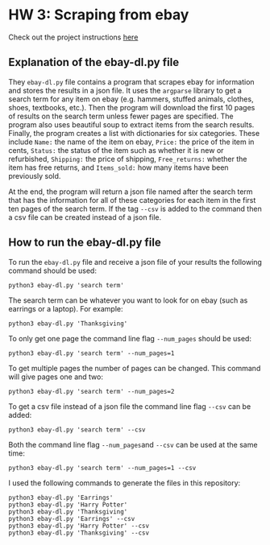 # HW 3: Scraping from ebay
Check out the project instructions [here](https://github.com/mikeizbicki/cmc-csci040/tree/2021fall/hw_03)
## Explanation of the ebay-dl.py file 

They `ebay-dl.py` file contains a program that scrapes ebay for information and stores the results in a json file. It uses the `argparse` library to get a search term for any item on ebay (e.g. hammers, stuffed animals, clothes, shoes, textbooks, etc.). Then the program will download the first 10 pages of results on the search term unless fewer pages are specified. The program also uses beautiful soup to extract items from the search results. Finally, the program creates a list with dictionaries for six categories. These include `Name:` the name of the item on ebay, `Price:` the price of the item in cents, `Status:` the status of the item such as whether it is new or refurbished, `Shipping:` the price of shipping, `Free_returns:` whether the item has free returns, and `Items_sold:` how many items have been previously sold. 

At the end, the program will return a json file named after the search term that has the information for all of these categories for each item in the first ten pages of the search term. If the tag `--csv` is added to the command then a csv file can be created instead of a json file. 

## How to run the ebay-dl.py file
To run the `ebay-dl.py` file and receive a json file of your results the following command should be used:

    python3 ebay-dl.py 'search term'

The search term can be whatever you want to look for on ebay (such as earrings or a laptop). For example:

    python3 ebay-dl.py 'Thanksgiving'

To only get one page the command line flag `--num_pages` should be used: 

    python3 ebay-dl.py 'search term' --num_pages=1

To get multiple pages the number of pages can be changed. This command will give pages one and two:

    python3 ebay-dl.py 'search term' --num_pages=2

To get a csv file instead of a json file the command line flag `--csv` can be added:

    python3 ebay-dl.py 'search term' --csv

Both the command line flag `--num_pages`and `--csv` can be used at the same time:

    python3 ebay-dl.py 'search term' --num_pages=1 --csv


I used the following commands to generate the files in this repository:

    python3 ebay-dl.py 'Earrings'
    python3 ebay-dl.py 'Harry Potter'
    python3 ebay-dl.py 'Thanksgiving' 
    python3 ebay-dl.py 'Earrings' --csv
    python3 ebay-dl.py 'Harry Potter' --csv
    python3 ebay-dl.py 'Thanksgiving' --csv